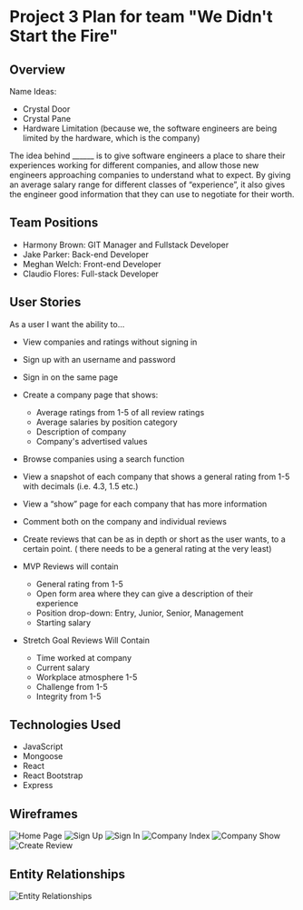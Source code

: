 # Project 3 Plan for team "We Didn't Start the Fire"

## Overview

Name Ideas:
- Crystal Door
- Crystal Pane
- Hardware Limitation (because we, the software engineers are being limited by the hardware, which is the company)


The idea behind ______ is to give software engineers a place to share their experiences working for different companies, and allow those new engineers approaching companies to understand what to expect. By giving an average salary range for different classes of “experience”, it also gives the engineer good information that they can use to negotiate for their worth.
## Team Positions
- Harmony Brown: GIT Manager and Fullstack Developer
- Jake Parker: Back-end Developer
- Meghan Welch: Front-end Developer
- Claudio Flores: Full-stack Developer

## User Stories

As a user I want the ability to…
- View companies and ratings without signing in
- Sign up with an username and password
- Sign in on the same page
- Create a company page that shows:
    - Average ratings from 1-5 of all review ratings
    - Average salaries by position category
    - Description of company
    - Company's advertised values
- Browse companies using a search function
- View a snapshot of each company that shows a general rating from 1-5 with decimals (i.e. 4.3, 1.5 etc.)
- View a “show” page for each company that has more information
- Comment both on the company and individual reviews

- Create reviews that can be as in depth or short as the user wants, to a certain point. ( there needs to be a general rating at the very least)


- MVP Reviews will contain
    - General rating from 1-5
    - Open form area where they can give a description of their experience
    - Position drop-down: Entry, Junior, Senior, Management
    - Starting salary

- Stretch Goal Reviews Will Contain
    - Time worked at company
    - Current salary
    - Workplace atmosphere 1-5
    - Challenge from 1-5
    - Integrity from 1-5


## Technologies Used
- JavaScript
- Mongoose
- React
- React Bootstrap
- Express


## Wireframes
![Home Page](/images/wireframes/Homepage.png)
![Sign Up](/images/wireframes/Sign-Up.png)
![Sign In](/images/wireframes/Sign-In.png)
![Company Index](/images/wireframes/Companies.png)
![Company Show](/images/wireframes/Ratings.png)
![Create Review](/images/wireframes/Create-Rating.png)


## Entity Relationships
![Entity Relationships](/images/wireframes/erd.png)
